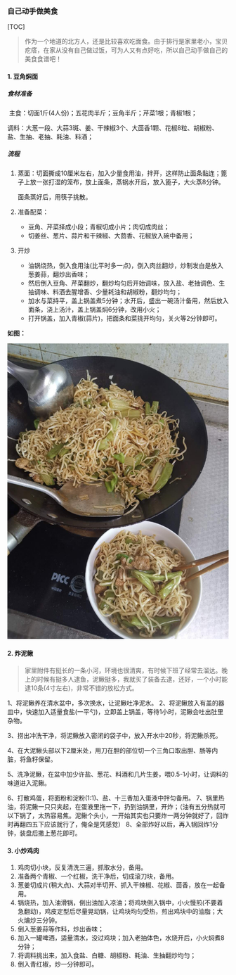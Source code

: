 ### 自己动手做美食

[TOC]

> 作为一个地道的北方人，还是比较喜欢吃面食。由于排行是家里老小，宝贝疙瘩，在家从没有自己做过饭，可为人又有点好吃，所以自己动手做自己的美食食谱吧！

#### 1. 豆角焖面

##### 食材准备

​	主食：切面1斤(4人份)；五花肉半斤；豆角半斤；芹菜1根；青椒1根；

​	调料：大葱一段、大蒜3斑、姜、干辣椒3个、大茴香1颗、花椒8粒、胡椒粉、盐、生抽、老抽、耗油、料酒；

##### 流程

1. 蒸面：切面撕成10厘米左右，加入少量食用油，拌开，这样防止面条黏连；篦子上放一张打湿的笼布，放上面条，蒸锅水开后，放入篦子，大火蒸8分钟。

   面条蒸好后，用筷子挑散。

2. 准备配菜：

   - 豆角、芹菜择成小段；青椒切成小片；肉切成肉丝；
   - 切姜丝、葱片、蒜片和干辣椒、大茴香、花椒放入碗中备用；

3. 开炒

   - 油锅烧热，倒入食用油(比平时多一点)，倒入肉丝翻炒，炒制发白是放入葱姜蒜，翻炒出香味；
   - 然后倒入豆角、芹菜翻炒，翻炒均匀后开始调味，放入盐、老抽调色、生抽调味、料酒去腥增香、少量耗油和胡椒粉，翻炒均匀；
   - 加水与菜持平，盖上锅盖煮5分钟；水开后，盛出一碗汤汁备用，然后放入面条，浇上汤汁，盖上锅盖焖6分钟，改用小火；
   - 打开锅盖，加入青椒(蒜片)，把面条和菜挑开均匀，关火等2分钟即可。

**如图：**

![pic](images/food_豆角焖面.jpeg)



#### 2. 炸泥鳅

> 家里附件有挺长的一条小河，环境也很清爽，有时候下班了经常去溜达。晚上的时候有挺多人逮鱼，泥鳅挺多，我就买了装备去逮，还好，一个小时能逮10条(4寸左右)，非常不错的放松方式。

1、将泥鳅养在清水盆中，多次换水，让泥鳅吐净泥水。
2、将泥鳅放入有盖的器皿中，快速加入适量食盐(一平勺)，立即盖上锅盖，等待1小时，泥鳅会吐出肚里杂物。

3、捞出冲洗干净，将泥鳅放入密闭的袋子中，放入开水中20秒，将泥鳅杀死。

4、在大泥鳅头部以下2厘米处，用刀在胆的部位切一个三角口取出胆、肠等内脏，将鱼籽保留。

5、洗净泥鳅，在盆中加少许盐、葱花、料酒和几片生姜，喂0.5-1小时，让调料的味道进入泥鳅。

6、打散鸡蛋，将面粉和淀粉(1:1)、盐、十三香加入蛋液中拌匀备用。
7、锅里热油，将泥鳅一只只夹起，在蛋液里拖一下，扔到油锅里，开炸；（油有五分热就可以下锅了，太热容易焦。泥鳅个头小，一开始其实也只要炸一两分钟就好了，回炸时再翻四五下应该就行了，俺全是凭感觉）
8、全部炸好以后，再入锅回炸1分钟，装盘后撒上葱花即可。

#### 3. 小炒鸡肉

1. 鸡肉切小块，反复清洗三遍，抓取水分，备用。
2. 准备两个青椒、一个红椒，洗干净后，切成滚刀块，备用。
3. 葱姜切成片(稍大点)、大蒜对半切开、抓入干辣椒、花椒、茴香，放在一起备用。
4. 锅烧热，加入油滑锅，倒出油加入凉油；将鸡块倒入锅中，小火慢煎(不要着急翻动)，鸡皮定型后尽量晃动锅，让鸡块均匀受热，煎出鸡块中的油脂；大火煸炒三分钟。
5. 倒入葱姜蒜等作料，炒出香味；
6. 加入一罐啤酒，适量清水，没过鸡块；加入老抽体色，水烧开后，小火焖煮8分钟；
7. 将调料挑出来，加入食盐、白糖、胡椒粉、耗油、生抽翻炒均匀；
8. 倒入青红椒，炒一分钟即可。